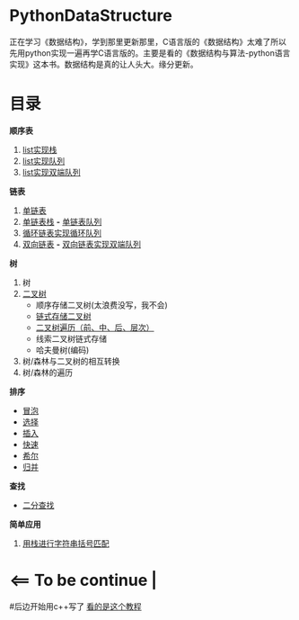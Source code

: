 # PythonDataStructure
正在学习《数据结构》，学到那里更新那里，C语言版的《数据结构》太难了所以先用python实现一遍再学C语言版的。主要是看的《数据结构与算法-python语言实现》这本书。数据结构是真的让人头大。缘分更新。
# 目录
**顺序表** 
1. [list实现栈](https://github.com/unlili/PythonDataStructure/blob/master/stack.py) 
2. [list实现队列](https://github.com/unlili/PythonDataStructure/blob/master/ArrayQueue.py)
3. [list实现双端队列](https://github.com/unlili/PythonDataStructure/blob/master/double_queue.py)

**链表** 

1. [单链表](https://github.com/unlili/PythonDataStructure/blob/master/SingleLinkedList.py)
2. [单链表栈](https://github.com/unlili/PythonDataStructure/blob/master/LinkedStack.py) **-** [单链表队列](https://github.com/unlili/PythonDataStructure/blob/master/linkedQueue.py)
3. [循环链表实现循环队列](https://github.com/unlili/PythonDataStructure/blob/master/CircularQueue.py)
4. [双向链表](https://github.com/unlili/PythonDataStructure/blob/master/DoubleLinkedList.py) **-** [双向链表实现双端队列](https://github.com/unlili/PythonDataStructure/blob/master/LinkedDeque.py)

**树**
1. 树
2. [二叉树](https://github.com/unlili/DataStructure_/tree/master/c%2B%2B/%E4%BA%8C%E5%8F%89%E6%A0%91)
   + 顺序存储二叉树(太浪费没写，我不会)
   + [链式存储二叉树](https://github.com/unlili/DataStructure_/blob/master/c%2B%2B/%E4%BA%8C%E5%8F%89%E6%A0%91/binaryTree.hpp)
   + [二叉树遍历（前、中、后、层次）](https://github.com/unlili/DataStructure_/blob/master/c%2B%2B/%E4%BA%8C%E5%8F%89%E6%A0%91/binaryTree.hpp)
   + 线索二叉树链式存储
   + 哈夫曼树(编码)
3. 树/森林与二叉树的相互转换
4. 树/森林的遍历


**排序** 
* [冒泡](https://github.com/unlili/PythonDataStructure/blob/master/sort/bubble_sort.py)
* [选择](https://github.com/unlili/PythonDataStructure/blob/master/sort/selection_sort.py)
* [插入](https://github.com/unlili/PythonDataStructure/blob/master/sort/insert_sort.py)
* [快速](https://github.com/unlili/PythonDataStructure/blob/master/sort/quick_sort.py)
* [希尔](https://github.com/unlili/PythonDataStructure/blob/master/sort/shell_sort.py)
* [归并](https://github.com/unlili/PythonDataStructure/blob/master/sort/merge_sort.py)

**查找**
* [二分查找](https://github.com/unlili/PythonDataStructure/blob/master/search/binary_search.py)

**简单应用**
1. [用栈进行字符串括号匹配](https://github.com/unlili/PythonDataStructure/blob/master/stack_test.py)

# <== To be continue |
#后边开始用c++写了 [看的是这个教程](https://www.bilibili.com/video/BV1AW411k7rw)
